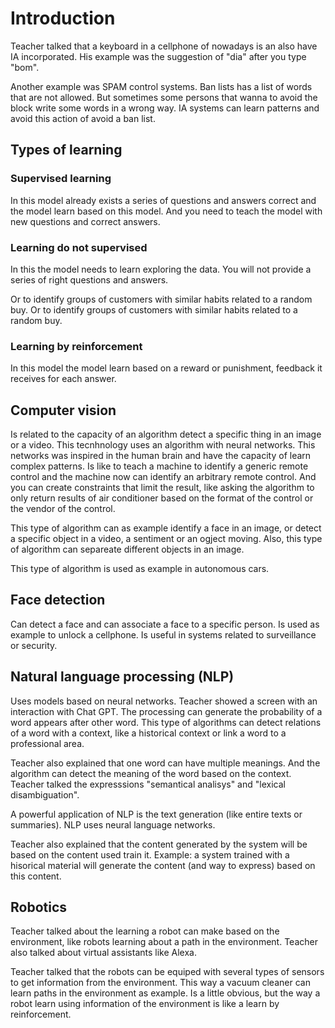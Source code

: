 # Introduction

Teacher talked that a keyboard in a cellphone of nowadays is an also have IA incorporated. His example was the suggestion of "dia" after you type "bom".

Another example was SPAM control systems. Ban lists has a list of words that are not allowed. But sometimes some persons that wanna to avoid the block write some words in a wrong way. IA systems can learn patterns and avoid this action of avoid a ban list.


## Types of learning


### Supervised learning

In this model already exists a series of questions and answers correct and the model learn based on this model. And you need to teach the model with new questions and correct answers.


### Learning do not supervised

In this the model needs to learn exploring the data. You will not provide a series of right questions and answers.

 Or to identify groups of customers with similar habits related to a random buy. Or to identify groups of customers with similar habits related to a random buy.


### Learning by reinforcement

In this model the model learn based on a reward or punishment, feedback it receives for each answer.


## Computer vision

Is related to the capacity of an algorithm detect a specific thing in an image or a video. This tecnhnology uses an algorithm with neural networks. This networks was inspired in the human brain and have the capacity of learn complex patterns. Is like to teach a machine to identify a generic remote control and the machine now can identify an arbitrary remote control. And you can create constraints that limit the result, like asking the algorithm to only return results of air conditioner based on the format of the control or the vendor of the control.

This type of algorithm can as example identify a face in an image, or detect a specific object in a video, a sentiment or an ogject moving. Also, this type of algorithm can separeate different objects in an image.

This type of algorithm is used as example in autonomous cars.


## Face detection

Can detect a face and can associate a face to a specific person. Is used as example to unlock a cellphone. Is useful in systems related to surveillance or security.


## Natural language processing (NLP)

Uses models based on neural networks. Teacher showed a screen with an interaction with Chat GPT. The processing can generate the probability of a word appears after other word. This type of algorithms can detect relations of a word with a context, like a historical context or link a word to a professional area.

Teacher also explained that one word can have multiple meanings. And the algorithm can detect the meaning of the word based on the context. Teacher talked the expresssions "semantical analisys" and "lexical disambiguation".

A powerful application of NLP is the text generation (like entire texts or summaries). NLP uses neural language networks.

Teacher also explained that the content generated by the system will be based on the content used train it. Example: a system trained with a hisorical material will generate the content (and way to express) based on this content.


## Robotics

Teacher talked about the learning a robot can make based on the environment, like robots learning about a path in the environment. Teacher also talked about virtual assistants like Alexa.

Teacher talked that the robots can be equiped with several types of sensors to get information from the environment. This way a vacuum cleaner can learn paths in the environment as example. Is a little obvious, but the way a robot learn using information of the environment is like a learn by reinforcement.

